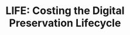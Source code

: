 ---
abstract: null
creators:
- Wheatley, Paul
date: null
document_url: https://services.phaidra.univie.ac.at/api/object/o:294494/download
grand_parent: iPRES
institutions: []
keywords:
- beijing
landing_page_url: https://phaidra.univie.ac.at/o:294494
language: eng
layout: publication
license: CC BY-SA 3.0 AT
notes_url: null
parent: iPRES 2007
publication_type: presentation
size: 301068
slides_url: null
source_name: iPRES
stream_url: null
title: 'LIFE: Costing the Digital Preservation Lifecycle'
year: 2007
---